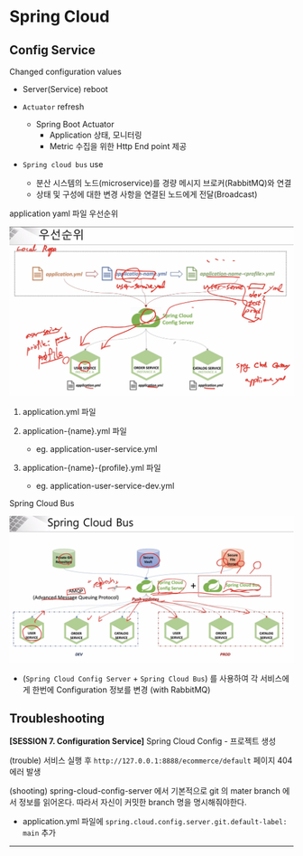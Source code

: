 # Spring Cloud

## Config Service

Changed configuration values

- Server(Service) reboot

- `Actuator` refresh
  - Spring Boot Actuator
    - Application 상태, 모니터링 
    - Metric 수집을 위한 Http End point 제공

- `Spring cloud bus` use
  - 분산 시스템의 노드(microservice)를 경량 메시지 브로커(RabbitMQ)와 연결
  - 상태 및 구성에 대한 변경 사항을 연결된 노드에게 전달(Broadcast)

application yaml 파일 우선순위

![우선순위](./res/images/Prioritisation.png)

1. application.yml 파일

2. application-{name}.yml 파일
   - eg. application-user-service.yml

3. application-{name}-{profile}.yml 파일
   - eg. application-user-service-dev.yml

Spring Cloud Bus

![Spring Cloud Bus](./res/images/SpringCloudBus.png)

- (`Spring Cloud Config Server` + `Spring Cloud Bus`) 를 사용하여 각 서비스에게 한번에 Configuration 정보를 변경 (with RabbitMQ)

## Troubleshooting

__[SESSION 7. Configuration Service]__ Spring Cloud Config - 프로젝트 생성

(trouble) 서비스 실행 후 `http://127.0.0.1:8888/ecommerce/default` 페이지 404 에러 발생

(shooting) spring-cloud-config-server 에서 기본적으로 git 의 mater branch 에서 정보를 읽어온다. 따라서 자신이 커밋한 branch 명을 명시해줘야한다.

- application.yml 파일에 `spring.cloud.config.server.git.default-label: main` 추가

---